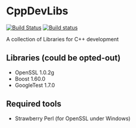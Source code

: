 # CppDevLibs

[![Build Status](https://travis-ci.org/madduci/CppDevLibs.svg?branch=master)](https://travis-ci.org/madduci/CppDevLibs)
[![Build status](https://ci.appveyor.com/api/projects/status/ro4lxs8ut64hmjfp/branch/master?svg=true)](https://ci.appveyor.com/project/madduci/cppdevlibs/branch/master)

A collection of Libraries for C++ development

## Libraries (could be opted-out)

* OpenSSL 1.0.2g
* Boost 1.60.0
* GoogleTest 1.7.0

## Required tools

* Strawberry Perl (for OpenSSL under Windows)
